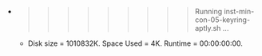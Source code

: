 * >>>>>>>>> Running inst-min-con-05-keyring-aptly.sh ...
  * Disk size = 1010832K. Space Used = 4K. Runtime = 00:00:00:00.

